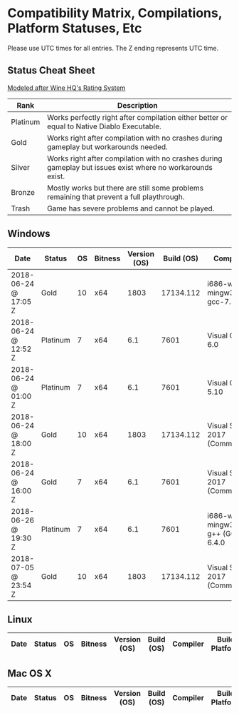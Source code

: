 # Compatibility Matrix, Compilations, Platform Statuses, Etc

Please use UTC times for all entries. The Z ending represents UTC time.

## Status Cheat Sheet

[Modeled after Wine HQ's Rating System](https://wiki.winehq.org/AppDB_Rating_Definitions)

| Rank | Description |
| --- | --- |
| Platinum | Works perfectly right after compilation either better or equal to Native Diablo Executable. |
| Gold | Works right after compilation with no crashes during gameplay but workarounds needed. |
| Silver | Works right after compilation with no crashes during gameplay but issues exist where no workarounds exist. |
| Bronze | Mostly works but there are still some problems remaining that prevent a full playthrough.| 
| Trash | Game has severe problems and cannot be played. |

## Windows

| Date | Status | OS | Bitness | Version (OS) | Build (OS) | Compiler | Build Platform | User | Workaround |
| --- | --- | --- | --- | --- | --- | --- | --- | --- | --- |
| 2018-06-24 @ 17:05 Z| Gold | 10 | x64 | 1803 | 17134.112 | i686-w64-mingw32-gcc-7.3.0 | MSYS 2 i686 | fearedbliss | Needed to use ddraw patch. |
| 2018-06-24 @ 12:52 Z| Platinum | 7 | x64 | 6.1 | 7601 | Visual C++ 6.0 | VC++ | Sergi4UA | None |
| 2018-06-24 @ 01:00 Z| Platinum | 7 | x64 | 6.1 | 7601 | Visual C++ 5.10 | VC++ | galaxyhaxz | None |
| 2018-06-24 @ 18:00 Z| Gold | 10 | x64 | 1803 | 17134.112 | Visual Studio 2017 (Community) | VC++ | MadHed | Disable DEP in linker options |
| 2018-06-24 @ 16:00 Z| Gold | 7 | x64 | 6.1 | 7601 | Visual Studio 2017 (Community) | VC++ | StephenCWills | Disable DEP in linker options |
| 2018-06-26 @ 19:30 Z| Platinum | 7 | x64 | 6.1 | 7601 | i686-w64-mingw32-g++ (GCC) 6.4.0 | Cygwin | StephenCWills | None |
| 2018-07-05 @ 23:54 Z| Gold | 10 | x64 | 1803 | 17134.112 | Visual Studio 2017 (Community) | VC++ | fearedbliss | Disable DEP in linker options |

## Linux

| Date | Status | OS | Bitness | Version (OS) | Build (OS) | Compiler | Build Platform | User | Workaround |
| --- | --- | --- | --- | --- | --- | --- | --- | --- | --- |

## Mac OS X

| Date | Status | OS | Bitness | Version (OS) | Build (OS) | Compiler | Build Platform | User | Workaround |
| --- | --- | --- | --- | --- | --- | --- | --- | --- | --- |